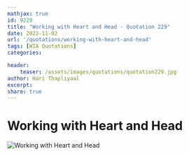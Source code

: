 ```yaml
---
mathjax: true
id: 9229
title: "Working with Heart and Head - Quotation 229"
date: 2022-11-02
url: '/quotations/working-with-heart-and-head'
tags: [WIA Quotations] 
categories: 

header:
    teaser: /assets/images/quotations/quotation229.jpg
author: Hari Thapliyaal 
excerpt:
share: true 
---
```


# Working with Heart and Head

![Working with Heart and Head](/assets/images/quotations/quotation229.jpg)
